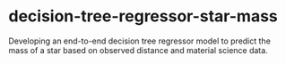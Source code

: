 # decision-tree-regressor-star-mass
Developing an end-to-end decision tree regressor model to predict the mass of a star based on observed distance and material science data. 
